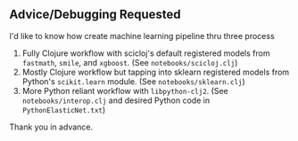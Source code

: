 ## Advice/Debugging Requested
I'd like to know how create machine learning pipeline thru three process

1) Fully Clojure workflow with scicloj's default registered models from `fastmath`, `smile`, and `xgboost`. (See `notebooks/scicloj.clj`)
2) Mostly Clojure workflow but tapping into sklearn registered models from Python's `scikit.learn` module. (See `notebooks/sklearn.clj`)
3) More Python reliant workflow with `libpython-clj2`. (See `notebooks/interop.clj` and desired Python code in `PythonElasticNet.txt`)

Thank you in advance.
